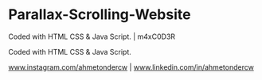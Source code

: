 # Parallax-Scrolling-Website
Coded with HTML CSS &amp; Java Script. | m4xC0D3R

Coded with HTML CSS & Java Script.

www.instagram.com/ahmetondercw | www.linkedin.com/in/ahmetondercw
